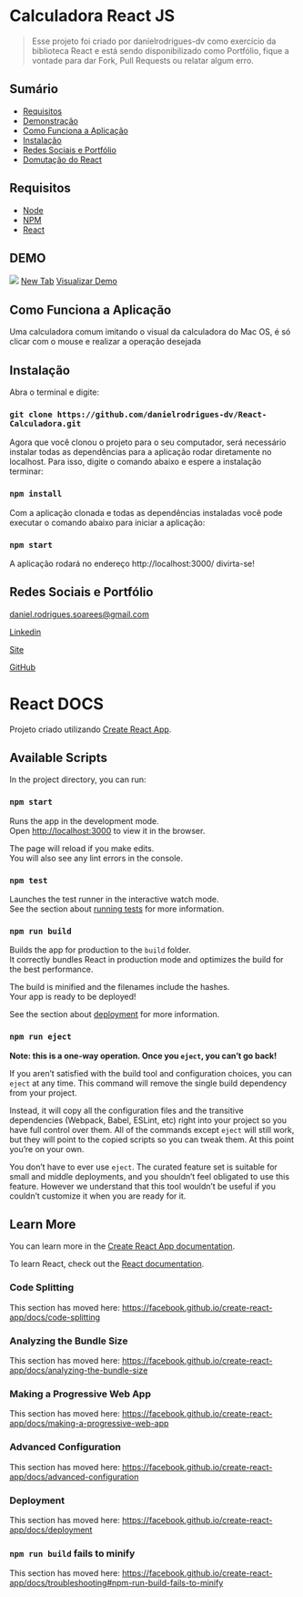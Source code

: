 
# Calculadora React JS
> Esse projeto foi criado por danielrodrigues-dv como exercício da biblioteca React e está sendo disponibilizado como Portfólio, fique a vontade para dar Fork, Pull Requests ou relatar algum erro.

## Sumário

- [Requisitos](#Requisitos)	
- [Demonstração](#DEMO)
- [Como Funciona a Aplicação](#Como-Funciona-a-Aplicação)
- [Instalação](#Instalação)
- [Redes Sociais e Portfólio](#Redes-Sociais-e-Portfólio)
- [Domutação do React](#React-DOCS)

## Requisitos

+ [Node](https://nodejs.org/)
+ [NPM](https://www.npmjs.com/)
+ [React](https://reactjs.org/)

## DEMO

![](https://i.ibb.co/XtwmNCN/calculadora-react.jpg)
<a href="example.com" target="_blank">New Tab</a>
[Visualizar Demo](https://danielrodrigues-dv-calculadora-react-dv.netlify.app/)

## Como Funciona a Aplicação

Uma calculadora comum imitando o visual da calculadora do Mac OS, é só clicar com o mouse e realizar a operação desejada

## Instalação

Abra o terminal e digite:

### `git clone https://github.com/danielrodrigues-dv/React-Calculadora.git`

Agora que você clonou o projeto para o seu computador, será necessário instalar todas as dependências para a aplicação rodar diretamente no localhost. Para isso, digite o comando abaixo e espere a instalação terminar:

### `npm install`

Com a aplicação clonada e todas as dependências instaladas você pode executar o comando abaixo para iniciar a aplicação:

### `npm start`

A aplicação rodará no endereço http://localhost:3000/ divirta-se!

## Redes Sociais e Portfólio

daniel.rodrigues.soarees@gmail.com

[Linkedin](https://www.linkedin.com/in/daniel-rodrigues-dv/)

[Site](https://www.podeserbrasil.com.br)

[GitHub](https://github.com/danielrodrigues-dv)

# React DOCS 

Projeto criado utilizando [Create React App](https://github.com/facebook/create-react-app).

## Available Scripts

In the project directory, you can run:

### `npm start`

Runs the app in the development mode.<br>
Open [http://localhost:3000](http://localhost:3000) to view it in the browser.

The page will reload if you make edits.<br>
You will also see any lint errors in the console.

### `npm test`

Launches the test runner in the interactive watch mode.<br>
See the section about [running tests](https://facebook.github.io/create-react-app/docs/running-tests) for more information.

### `npm run build`

Builds the app for production to the `build` folder.<br>
It correctly bundles React in production mode and optimizes the build for the best performance.

The build is minified and the filenames include the hashes.<br>
Your app is ready to be deployed!

See the section about [deployment](https://facebook.github.io/create-react-app/docs/deployment) for more information.

### `npm run eject`

**Note: this is a one-way operation. Once you `eject`, you can’t go back!**

If you aren’t satisfied with the build tool and configuration choices, you can `eject` at any time. This command will remove the single build dependency from your project.

Instead, it will copy all the configuration files and the transitive dependencies (Webpack, Babel, ESLint, etc) right into your project so you have full control over them. All of the commands except `eject` will still work, but they will point to the copied scripts so you can tweak them. At this point you’re on your own.

You don’t have to ever use `eject`. The curated feature set is suitable for small and middle deployments, and you shouldn’t feel obligated to use this feature. However we understand that this tool wouldn’t be useful if you couldn’t customize it when you are ready for it.

## Learn More

You can learn more in the [Create React App documentation](https://facebook.github.io/create-react-app/docs/getting-started).

To learn React, check out the [React documentation](https://reactjs.org/).

### Code Splitting

This section has moved here: https://facebook.github.io/create-react-app/docs/code-splitting

### Analyzing the Bundle Size

This section has moved here: https://facebook.github.io/create-react-app/docs/analyzing-the-bundle-size

### Making a Progressive Web App

This section has moved here: https://facebook.github.io/create-react-app/docs/making-a-progressive-web-app

### Advanced Configuration

This section has moved here: https://facebook.github.io/create-react-app/docs/advanced-configuration

### Deployment

This section has moved here: https://facebook.github.io/create-react-app/docs/deployment

### `npm run build` fails to minify

This section has moved here: https://facebook.github.io/create-react-app/docs/troubleshooting#npm-run-build-fails-to-minify
